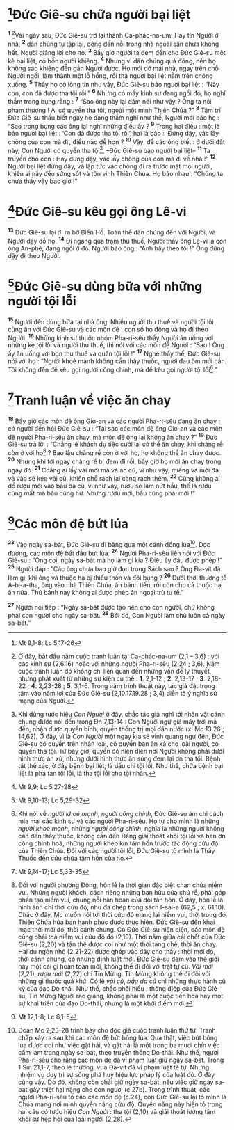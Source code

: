 # [^1*]Đức Giê-su chữa người bại liệt
<sup><b>1</b></sup> [^1]Vài ngày sau, Đức Giê-su trở lại thành Ca-phác-na-um. Hay tin Người ở nhà, <sup><b>2</b></sup> dân chúng tụ tập lại, đông đến nỗi trong nhà ngoài sân chứa không hết. Người giảng lời cho họ. <sup><b>3</b></sup> Bấy giờ người ta đem đến cho Đức Giê-su một kẻ bại liệt, có bốn người khiêng. <sup><b>4</b></sup> Nhưng vì dân chúng quá đông, nên họ không sao khiêng đến gần Người được. Họ mới dỡ mái nhà, ngay trên chỗ Người ngồi, làm thành một lỗ hổng, rồi thả người bại liệt nằm trên chõng xuống. <sup><b>5</b></sup> Thấy họ có lòng tin như vậy, Đức Giê-su bảo người bại liệt : “Này con, con đã được tha tội rồi.” <sup><b>6</b></sup> Nhưng có mấy kinh sư đang ngồi đó, họ nghĩ thầm trong bụng rằng : <sup><b>7</b></sup> “Sao ông này lại dám nói như vậy ? Ông ta nói phạm thượng ! Ai có quyền tha tội, ngoài một mình Thiên Chúa ?” <sup><b>8</b></sup> Tâm trí Đức Giê-su thấu biết ngay họ đang thầm nghĩ như thế, Người mới bảo họ : “Sao trong bụng các ông lại nghĩ những điều ấy ? <sup><b>9</b></sup> Trong hai điều : một là bảo người bại liệt : ‘Con đã được tha tội rồi’, hai là bảo : ‘Đứng dậy, vác lấy chõng của con mà đi’, điều nào dễ hơn ? <sup><b>10</b></sup> Vậy, để các ông biết : ở dưới đất này, Con Người có quyền tha tội[^2], –Đức Giê-su bảo người bại liệt– <sup><b>11</b></sup> Ta truyền cho con : Hãy đứng dậy, vác lấy chõng của con mà đi về nhà !” <sup><b>12</b></sup> Người bại liệt đứng dậy, và lập tức vác chõng đi ra trước mặt mọi người, khiến ai nấy đều sửng sốt và tôn vinh Thiên Chúa. Họ bảo nhau : “Chúng ta chưa thấy vậy bao giờ !”

# [^2*]Đức Giê-su kêu gọi ông Lê-vi
<sup><b>13</b></sup> Đức Giê-su lại đi ra bờ Biển Hồ. Toàn thể dân chúng đến với Người, và Người dạy dỗ họ. <sup><b>14</b></sup> Đi ngang qua trạm thu thuế, Người thấy ông Lê-vi là con ông An-phê, đang ngồi ở đó. Người bảo ông : “Anh hãy theo tôi !” Ông đứng dậy đi theo Người.

# [^3*]Đức Giê-su dùng bữa với những người tội lỗi
<sup><b>15</b></sup> Người đến dùng bữa tại nhà ông. Nhiều người thu thuế và người tội lỗi cùng ăn với Đức Giê-su và các môn đệ : con số họ đông và họ đi theo Người. <sup><b>16</b></sup> Những kinh sư thuộc nhóm Pha-ri-sêu thấy Người ăn uống với những kẻ tội lỗi và người thu thuế, thì nói với các môn đệ Người : “Sao ! Ông ấy ăn uống với bọn thu thuế và quân tội lỗi !” <sup><b>17</b></sup> Nghe thấy thế, Đức Giê-su nói với họ : “Người khoẻ mạnh không cần thầy thuốc, người đau ốm mới cần. Tôi không đến để kêu gọi người công chính, mà để kêu gọi người tội lỗi[^3].”

# [^4*]Tranh luận về việc ăn chay
<sup><b>18</b></sup> Bấy giờ các môn đệ ông Gio-an và các người Pha-ri-sêu đang ăn chay ; có người đến hỏi Đức Giê-su : “Tại sao các môn đệ ông Gio-an và các môn đệ người Pha-ri-sêu ăn chay, mà môn đệ ông lại không ăn chay ?” <sup><b>19</b></sup> Đức Giê-su trả lời : “Chẳng lẽ khách dự tiệc cưới lại có thể ăn chay, khi chàng rể còn ở với họ[^4] ? Bao lâu chàng rể còn ở với họ, họ không thể ăn chay được. <sup><b>20</b></sup> Nhưng khi tới ngày chàng rể bị đem đi rồi, bấy giờ họ mới ăn chay trong ngày đó. <sup><b>21</b></sup> Chẳng ai lấy vải mới mà vá áo cũ, vì như vậy, miếng vá mới đã vá vào sẽ kéo vải cũ, khiến chỗ rách lại càng rách thêm. <sup><b>22</b></sup> Cũng không ai đổ rượu mới vào bầu da cũ, vì như vậy, rượu sẽ làm nứt bầu, thế là rượu cũng mất mà bầu cũng hư. Nhưng rượu mới, bầu cũng phải mới !”

# [^5*]Các môn đệ bứt lúa
<sup><b>23</b></sup> Vào ngày sa-bát, Đức Giê-su đi băng qua một cánh đồng lúa[^5]. Dọc đường, các môn đệ bắt đầu bứt lúa. <sup><b>24</b></sup> Người Pha-ri-sêu liền nói với Đức Giê-su : “Ông coi, ngày sa-bát mà họ làm gì kia ? Điều ấy đâu được phép !” <sup><b>25</b></sup> Người đáp : “Các ông chưa bao giờ đọc trong Sách sao ? Ông Đa-vít đã làm gì, khi ông và thuộc hạ bị thiếu thốn và đói bụng ? <sup><b>26</b></sup> Dưới thời thượng tế A-bi-a-tha, ông vào nhà Thiên Chúa, ăn bánh tiến, rồi còn cho cả thuộc hạ ăn nữa. Thứ bánh này không ai được phép ăn ngoại trừ tư tế.”

<sup><b>27</b></sup> Người nói tiếp : “Ngày sa-bát được tạo nên cho con người, chứ không phải con người cho ngày sa-bát. <sup><b>28</b></sup> Bởi đó, Con Người làm chủ luôn cả ngày sa-bát.”

[^1]: Ở đây, bắt đầu năm cuộc tranh luận tại Ca-phác-na-um (2,1 – 3,6) : với các kinh sư (2,6.16) hoặc với những người Pha-ri-sêu (2,24 ; 3,6). Năm cuộc tranh luận đó không chỉ liên quan đến những vấn đề lý thuyết, nhưng phát xuất từ những sự kiện cụ thể : <b>1</b>. 2,1-12 ; <b>2</b>. 2,13-17 ; <b>3</b>. 2,18-22 ; <b>4</b>. 2,23-28 ; <b>5</b>. 3,1-6. Trong năm trình thuật này, tác giả đặt trọng tâm vào năm lời của Đức Giê-su (2,10.17.19.28 ; 3,4) diễn tả ý nghĩa sứ mạng của Người.
[^2]: Khi dùng tước hiệu <i>Con Người</i> ở đây, chắc tác giả nghĩ tới nhân vật cánh chung được nói đến trong Đn 7,13-14 : Con Người ngự giá mây trời mà đến, nhận được quyền bính, quyền thống trị mọi dân nước (x. Mc 13,26 ; 14,62). Ở đây, vì là <i>Con Người</i> một ngày kia sẽ vinh quang ngự đến, Đức Giê-su có quyền trên nhân loại, có quyền ban ân xá cho loài người, có quyền tha tội. Từ bây giờ, quyền đó hiện diện nơi Người không phải dưới hình thức án xử, nhưng dưới hình thức ân sủng đem lại ơn tha tội. Bệnh tật thể xác, ở đây bệnh bại liệt, là dấu chỉ tội lỗi. Như thế, chữa bệnh bại liệt là phá tan tội lỗi, là tha tội lỗi cho tội nhân.
[^3]: Khi nói về <i>người khoẻ mạnh</i>, <i>người công chính</i>, Đức Giê-su ám chỉ cách mỉa mai các kinh sư và các người Pha-ri-sêu. Họ tự cho mình là những <i>người khoẻ mạnh</i>, những <i>người công chính</i>, nghĩa là những người không cần đến thầy thuốc, không cần đến Đấng giải thoát khỏi tội lỗi và ban ơn công chính hoá, những người khép kín tâm hồn trước tác động cứu độ của Thiên Chúa. Đối với các người tội lỗi, Đức Giê-su tỏ mình là Thầy Thuốc đến cứu chữa tâm hồn của họ.
[^4]: Đối với người phương Đông, hôn lễ là thời gian đặc biệt chan chứa niềm vui. Những người khách, cách riêng những bạn hữu của chú rể, phải góp phần tạo niềm vui, chung nỗi hân hoan của đôi tân hôn. Ở đây, hôn lễ là hình ảnh chỉ thời cứu độ, như đã chép trong sách I-sai-a (62,5 ; x. 61,10). Chắc ở đây, Mc muốn nói tới thời cứu độ mang lại niềm vui, thời trong đó Thiên Chúa hứa ban hạnh phúc được thực hiện. Đức Giê-su đến khai mạc thời mới đó, thời cánh chung. Có Đức Giê-su hiện diện, các môn đệ cũng phải toả niềm vui cứu độ đó (2,19). Thời nằm giữa cái chết của Đức Giê-su (2,20) và tận thế được coi như một thời tang chế, thời ăn chay. Hai dụ ngôn nhỏ (2,21-22) được ghép vào đây cho thấy : thời mới đó, thời cánh chung, có những định luật mới. Đức Giê-su đem vào thế giới này một cái gì hoàn toàn mới, không thể đi đôi với trật tự cũ. <i>Vải mới</i> (2,21), <i>rượu mới</i> (2,22) chỉ Tin Mừng. Tin Mừng không thể đi đôi với những gì thuộc quá khứ. Có lẽ <i>vải cũ</i>, <i>bầu da cũ</i> chỉ những thực hành cũ kỹ của đạo Do-thái. Như thế, chắc phải hiểu : thông điệp của Đức Giê-su, Tin Mừng Người rao giảng, không phải là một cuộc tiến hoá hay một sự khai triển của đạo Do-thái, nhưng là một khởi điểm mới.
[^5]: Đoạn Mc 2,23-28 trình bày cho độc giả cuộc tranh luận thứ tư. Tranh chấp xảy ra sau khi các môn đệ bứt bông lúa. Quả thật, việc bứt bông lúa được coi như việc gặt hái, và gặt hái là một trong ba mươi chín việc cấm làm trong ngày sa-bát, theo truyền thống Do-thái. Như thế, người Pha-ri-sêu cho rằng các môn đệ đã vi phạm luật giữ ngày sa-bát. Trong 1 Sm 21,1-7, theo lẽ thường, vua Đa-vít đã vi phạm luật tế tự. Nhưng nhiệm vụ duy trì sự sống phá huỷ hiệu lực pháp lý của luật đó. Ở đây cũng vậy. Do đó, không còn phải giữ ngày sa-bát, nếu việc giữ ngày sa-bát gây thiệt hại nặng cho con người (c.27b). Trong trình thuật, các người Pha-ri-sêu tố cáo các môn đệ (c.24), còn Đức Giê-su lại tỏ mình là Chúa mang nơi mình quyền năng cứu độ. Quyền năng này hiện tỏ trong hai câu có tước hiệu <i>Con Người</i> : tha tội (2,10) và giải thoát lương tâm khỏi sự hẹp hòi của loài người (2,28).
[^1*]: Mt 9,1-8; Lc 5,17-26
[^2*]: Mt 9,9; Lc 5,27-28
[^3*]: Mt 9,10-13; Lc 5,29-32
[^4*]: Mt 9,14-17; Lc 5,33-35
[^5*]: Mt 12,1-8; Lc 6,1-5

